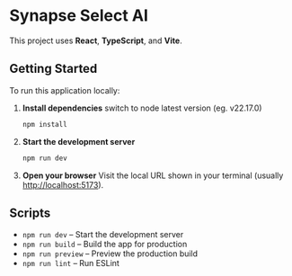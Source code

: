 # Synapse Select AI

This project uses **React**, **TypeScript**, and **Vite**.

## Getting Started

To run this application locally:

1. **Install dependencies**
  switch to node latest version (eg. v22.17.0)
   ```sh
   npm install
   ```

2. **Start the development server**
   ```sh
   npm run dev
   ```

3. **Open your browser**
   Visit the local URL shown in your terminal (usually [http://localhost:5173](http://localhost:5173)).

## Scripts

- `npm run dev` – Start the development server
- `npm run build` – Build the app for production
- `npm run preview` – Preview the production build
- `npm run lint` – Run ESLint

